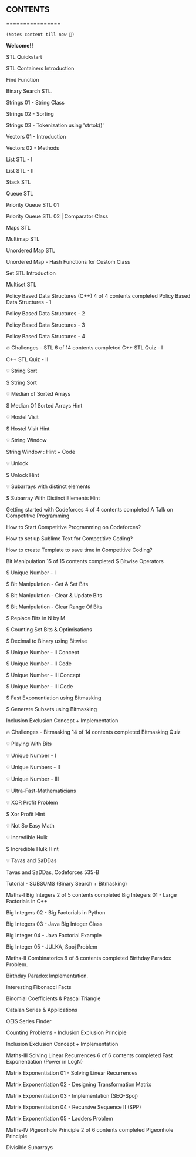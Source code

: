 ## CONTENTS
================

`(Notes content till now 🦖)`

**Welcome!!**

STL Quickstart

STL Containers Introduction

Find Function

Binary Search STL.

Strings 01 - String Class

Strings 02 - Sorting

Strings 03 - Tokenization using 'strtok()'

Vectors 01 - Introduction

Vectors 02 - Methods

List STL - I

List STL - II

Stack STL

Queue STL

Priority Queue STL 01

Priority Queue STL 02 | Comparator Class

Maps STL

Multimap STL

Unordered Map STL

Unordered Map - Hash Functions for Custom Class

Set STL Introduction

Multiset STL

Policy Based Data Structures (C++)
4 of 4 contents completed
Policy Based Data Structures - 1

Policy Based Data Structures - 2

Policy Based Data Structures - 3

Policy Based Data Structures - 4

🔥 Challenges - STL
6 of 14 contents completed
C++ STL Quiz - I

C++ STL Quiz - II

💡 String Sort

$ String Sort

💡 Median of Sorted Arrays

$ Median Of Sorted Arrays Hint

💡 Hostel Visit

$ Hostel Visit Hint

💡 String Window

String Window : Hint + Code

💡 Unlock

$ Unlock Hint

💡 Subarrays with distinct elements

$ Subarray With Distinct Elements Hint

Getting started with Codeforces
4 of 4 contents completed
A Talk on Competitive Programming

How to Start Competitive Programming on Codeforces?

How to set up Sublime Text for Competitive Coding?

How to create Template to save time in Competitive Coding?

Bit Manipulation
15 of 15 contents completed
$ Bitwise Operators

$ Unique Number - I

$ Bit Manipulation - Get & Set Bits

$ Bit Manipulation - Clear & Update Bits

$ Bit Manipulation - Clear Range Of Bits

$ Replace Bits in N by M

$ Counting Set Bits & Optimisations

$ Decimal to Binary using Bitwise

$ Unique Number - II Concept

$ Unique Number - II Code

$ Unique Number - III Concept

$ Unique Number - III Code

$ Fast Exponentiation using Bitmasking

$ Generate Subsets using Bitmasking

Inclusion Exclusion Concept + Implementation

🔥 Challenges - Bitmasking
14 of 14 contents completed
Bitmasking Quiz

💡 Playing With Bits

💡 Unique Number - I

💡 Unique Numbers - II

💡 Unique Number - III

💡 Ultra-Fast-Mathematicians

💡 XOR Profit Problem

$ Xor Profit Hint

💡 Not So Easy Math

💡 Incredible Hulk

$ Incredible Hulk Hint

💡 Tavas and SaDDas

Tavas and SaDDas, Codeforces 535-B

Tutorial - SUBSUMS (Binary Search + Bitmasking)

Maths-I Big Integers
2 of 5 contents completed
Big Integers 01 - Large Factorials in C++

Big Integers 02 - Big Factorials in Python

Big Integers 03 - Java Big Integer Class

Big Integer 04 - Java Factorial Example

Big Integer 05 - JULKA, Spoj Problem

Maths-II Combinatorics
8 of 8 contents completed
Birthday Paradox Problem.

Birthday Paradox Implementation.

Interesting Fibonacci Facts

Binomial Coefficients & Pascal Triangle

Catalan Series & Applications

OEIS Series Finder

Counting Problems - Inclusion Exclusion Principle

Inclusion Exclusion Concept + Implementation

Maths-III Solving Linear Recurrences
6 of 6 contents completed
Fast Exponentiation (Power in LogN)

Matrix Exponentiation 01 - Solving Linear Recurrences

Matrix Exponentiation 02 - Designing Transformation Matrix

Matrix Exponentiation 03 - Implementation (SEQ-Spoj)

Matrix Exponentiation 04 - Recursive Sequence II (SPP)

Matrix Exponentiation 05 - Ladders Problem

Maths-IV Pigeonhole Principle
2 of 6 contents completed
Pigeonhole Principle

Divisible Subarrays
